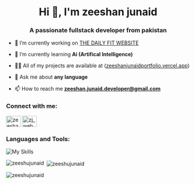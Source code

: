 <h1 align="center">Hi 👋, I'm zeeshan junaid</h1>
<h3 align="center">A passionate fullstack developer from pakistan</h3>

- 🔭 I’m currently working on [THE DAILY FIT WEBSITE](https://github.com/zeeshujunaid/dailyfit-web)

- 🌱 I’m currently learning **Ai (Artifical Intelligence)**

- 👨‍💻 All of my projects are available at ([zeeshanjunaidportfolio.vercel.app](https://zeeshanjunaidportfolio.vercel.app/))

- 💬 Ask me about **any language**

- 📫 How to reach me **zeeshan.junaid.developer@gmail.com**

<h3 align="left">Connect with me:</h3>
<p align="left">
<a href="https://www.linkedin.com/in/zeeshan-junaid-zeeshu/" target="blank"><img align="center" src="https://raw.githubusercontent.com/rahuldkjain/github-profile-readme-generator/master/src/images/icons/Social/linked-in-alt.svg" alt="zeeshanjunaid" height="30" width="40" /></a>
<a href="https://www.instagram.com/zj_webdeveloper/profilecard/?igsh=MTB4YTFpcXowc2ZvaQ==" target="blank"><img align="center" src="https://raw.githubusercontent.com/rahuldkjain/github-profile-readme-generator/master/src/images/icons/Social/instagram.svg" alt="zj_webdeveloper" height="30" width="40" /></a>
</p>

<h3 align="left">Languages and Tools:</h3>
<p align="left">
    <img src="https://skillicons.dev/icons?i=bootstrap,github,ai,vite,vscode,nodejs,git,html,css,js,ts,react,next,firebase,tailwind,vue,mongodb," alt="My Skills">
</p>

<p><img align="left" src="https://github-readme-stats.vercel.app/api/top-langs?username=zeeshujunaid&show_icons=true&locale=en&layout=compact" alt="zeeshujunaid" /></p>

<p>&nbsp;<img align="center" src="https://github-readme-stats.vercel.app/api?username=zeeshujunaid&show_icons=true&locale=en" alt="zeeshujunaid" /></p>

<p><img align="center" src="https://github-readme-streak-stats.herokuapp.com/?user=zeeshujunaid&" alt="zeeshujunaid" /></p>
